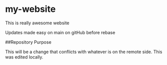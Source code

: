 # my-website
This is really awesome website

Updates made easy on main on gitHub before rebase 


##Repository Purpose

This will be a change that
conflicts with whatever is on the remote side.
This was edited locally.
